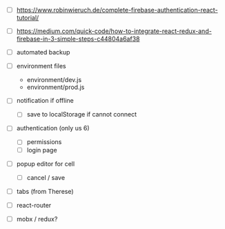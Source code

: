 - [ ] https://www.robinwieruch.de/complete-firebase-authentication-react-tutorial/
- [ ] https://medium.com/quick-code/how-to-integrate-react-redux-and-firebase-in-3-simple-steps-c44804a6af38

- [ ] automated backup
- [ ] environment files
	- environment/dev.js
	- environment/prod.js
- [ ] notification if offline
	- [ ] save to localStorage if cannot connect
- [ ] authentication (only us 6)
	- [ ] permissions
	- [ ] login page
- [ ] popup editor for cell
	- [ ] cancel / save
- [ ] tabs (from Therese)
- [ ] react-router
- [ ] mobx / redux?

